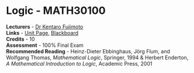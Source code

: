 # Logic - MATH30100

**Lecturers** - [Dr Kentaro Fujimoto](http://www.bristol.ac.uk/maths/people/kentaro-fujimoto/)<br/>
**Links** - [Unit Page](http://www.bristol.ac.uk/maths/undergraduate/units1920/levelh6units/logic-math30100/), [Blackboard](https://www.ole.bris.ac.uk/webapps/blackboard/execute/announcement?method=search&context=course_entry&course_id=_235912_1&handle=announcements_entry&mode=view)<br/>
**Credits** - 10<br/>
**Assessment** - 100% Final Exam<br/>
**Recommended Reading** - Heinz-Dieter Ebbinghaus, Jörg Flum, and Wolfgang Thomas, *Mathematical Logic*, Springer, 1994 & Herbert Enderton, *A Mathematical Introduction to Logic*, Academic Press, 2001<br/>
